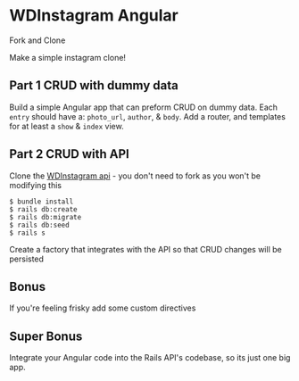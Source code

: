# WDInstagram Angular

Fork and Clone

Make a simple instagram clone!

## Part 1 CRUD with dummy data

Build a simple Angular app that can preform CRUD on dummy data. Each `entry` should have a: `photo_url`, `author`, & `body`. Add a router, and templates for at least a `show` & `index` view.

## Part 2 CRUD with API

Clone the [WDInstagram api](https://github.com/ga-wdi-exercises/gram_rails_api) - you don't need to fork as you won't be modifying this

```shell
$ bundle install
$ rails db:create
$ rails db:migrate
$ rails db:seed
$ rails s
```

Create a factory that integrates with the API so that CRUD changes will be persisted

## Bonus

If you're feeling frisky add some custom directives

## Super Bonus

Integrate your Angular code into the Rails API's codebase, so its just one big app.
